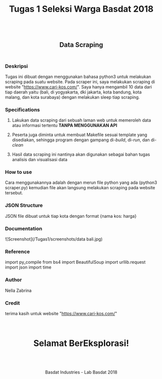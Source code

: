 <h1 align="center">
  <br>
  Tugas 1 Seleksi Warga Basdat 2018
  <br>
  <br>
</h1>

<h2 align="center">
  <br>
  Data Scraping
  <br>
  <br>
</h2>

### Deskripsi

Tugas ini dibuat dengan menggunakan bahasa python3 untuk melakukan scraping pada suatu website. Pada scraper ini, saya melakukan scraping di website "https://www.cari-kos.com/". Saya hanya mengambil 10 data dari tiap daerah yaitu (bali, di yogyakarta, dki jakarta, kota bandung, kota malang, dan kota surabaya) dengan melakukan sleep tiap scraping.

### Specifications

1. Lakukan data scraping dari sebuah laman web untuk memeroleh data atau informasi tertentu __TANPA MENGGUNAKAN API__

2. Peserta juga diminta untuk membuat Makefile sesuai template yang disediakan, sehingga program dengan gampang di-_build_, di-_run_, dan di-_clean_

3. Hasil data scraping ini nantinya akan digunakan sebagai bahan tugas analisis dan visualisasi data

### How to use
Cara menggunakannya adalah dengan merun file python yang ada (python3 scraper.py) kemudian file akan langsung melakukan scraping pada website tersebut.

### JSON Structure
JSON file dibuat untuk tiap kota dengan format
{nama kos: harga}

### Documentation

![Screenshot](/Tugas1/screenshots/data bali.jpg)

### Reference

import py_compile
from bs4 import BeautifulSoup
import urllib.request
import json
import time

### Author
Nella Zabrina

### Credit
terima kasih untuk website "https://www.cari-kos.com/"

<h1 align="center">
  <br>
  Selamat BerEksplorasi!
  <br>
  <br>
</h1>

<p align="center">
  <br>
  Basdat Industries - Lab Basdat 2018
  <br>
  <br>
</p>
